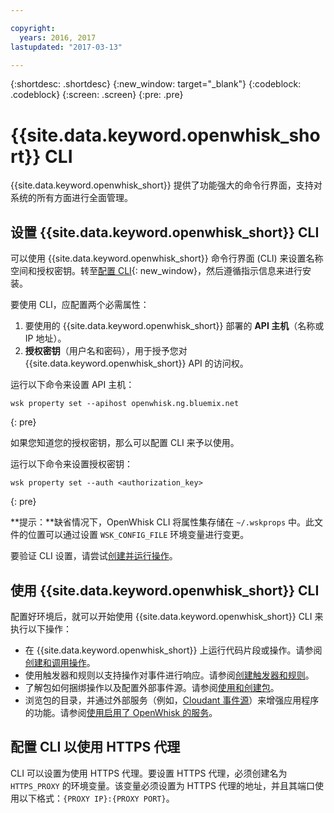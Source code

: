 ```yaml
---

copyright:
  years: 2016, 2017
lastupdated: "2017-03-13"

---
```


{:shortdesc: .shortdesc}
{:new_window: target="_blank"}
{:codeblock: .codeblock}
{:screen: .screen}
{:pre: .pre}

# {{site.data.keyword.openwhisk_short}} CLI

{{site.data.keyword.openwhisk_short}} 提供了功能强大的命令行界面，支持对系统的所有方面进行全面管理。

## 设置 {{site.data.keyword.openwhisk_short}} CLI 

可以使用 {{site.data.keyword.openwhisk_short}} 命令行界面 (CLI) 来设置名称空间和授权密钥。转至[配置 CLI](https://new-console.{DomainName}/openwhisk/cli){: new_window}，然后遵循指示信息来进行安装。

要使用 CLI，应配置两个必需属性：

1. 要使用的 {{site.data.keyword.openwhisk_short}} 部署的 **API 主机**（名称或 IP 地址）。
2. **授权密钥**（用户名和密码），用于授予您对 {{site.data.keyword.openwhisk_short}} API 的访问权。

运行以下命令来设置 API 主机：

```
wsk property set --apihost openwhisk.ng.bluemix.net
```
{: pre} 

如果您知道您的授权密钥，那么可以配置 CLI 来予以使用。 

运行以下命令来设置授权密钥：

```
wsk property set --auth <authorization_key>
```
{: pre}

**提示：**缺省情况下，OpenWhisk CLI 将属性集存储在 `~/.wskprops` 中。此文件的位置可以通过设置 `WSK_CONFIG_FILE` 环境变量进行变更。 

要验证 CLI 设置，请尝试[创建并运行操作](./index.html#openwhisk_start_hello_world)。

## 使用 {{site.data.keyword.openwhisk_short}} CLI

配置好环境后，就可以开始使用 {{site.data.keyword.openwhisk_short}} CLI 来执行以下操作：

* 在 {{site.data.keyword.openwhisk_short}} 上运行代码片段或操作。请参阅[创建和调用操作](./openwhisk_actions.html)。
* 使用触发器和规则以支持操作对事件进行响应。请参阅[创建触发器和规则](./openwhisk_triggers_rules.html)。
* 了解包如何捆绑操作以及配置外部事件源。请参阅[使用和创建包](./openwhisk_packages.html)。
* 浏览包的目录，并通过外部服务（例如，[Cloudant 事件源](./openwhisk_cloudant.html)）来增强应用程序的功能。请参阅[使用启用了 OpenWhisk 的服务](./openwhisk_catalog.html)。

## 配置 CLI 以使用 HTTPS 代理

CLI 可以设置为使用 HTTPS 代理。要设置 HTTPS 代理，必须创建名为 `HTTPS_PROXY` 的环境变量。该变量必须设置为 HTTPS 代理的地址，并且其端口使用以下格式：`{PROXY IP}:{PROXY PORT}`。
